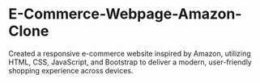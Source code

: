 # E-Commerce-Webpage-Amazon-Clone
Created a responsive e-commerce website inspired by Amazon, utilizing HTML, CSS, JavaScript, and Bootstrap to deliver a modern, user-friendly shopping experience across devices.
